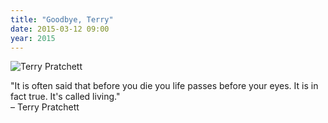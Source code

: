```yaml
---
title: "Goodbye, Terry"
date: 2015-03-12 09:00
year: 2015
---
```

<p><img src="{{'/files/2015/03/terry-pratchett.jpg' | relative_url}}" alt="Terry Pratchett" /></p>
<p>
"It is often said that before you die you life passes before your eyes.  It is in fact true.  It's called living."
<br>
– Terry Pratchett
</p>
